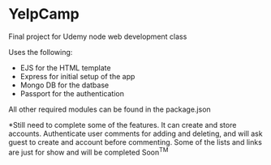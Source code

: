 # YelpCamp
Final project for Udemy node web development class
  
Uses the following:
- EJS for the HTML template
- Express for initial setup of the app
- Mongo DB for the datbase
- Passport for the authentication  
  
All other required modules can be found in the package.json

*Still need to complete some of the features. It can create and store accounts. Authenticate user comments for adding and deleting, and will ask guest to create and account before
 commenting. Some of the lists and links are just for show and will be completed Soon<sup>TM</sup>
